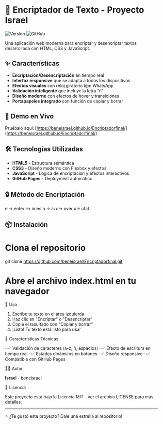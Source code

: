 
# 🔐 Encriptador de Texto - Proyecto Israel

![Version](https://img.shields.io/badge/version-1.0.0-blue.svg)
![GitHub](https://img.shields.io/badge/license-MIT-green.svg)

Una aplicación web moderna para encriptar y desencriptar textos desarrollada con HTML, CSS y JavaScript.

## ✨ Características

- **Encriptación/Desencriptación** en tiempo real
- **Interfaz responsive** que se adapta a todos los dispositivos
- **Efectos visuales** con reloj giratorio tipo WhatsApp
- **Validación inteligente** que incluye la letra "ñ"
- **Diseño moderno** con efectos de hover y transiciones
- **Portapapeles integrado** con función de copiar y borrar

## 🚀 Demo en Vivo

Pruébalo aquí: [https://beneisrael.github.io/Encriptadorfinal/](https://beneisrael.github.io/Encriptadorfinal/)

## 🛠 Tecnologías Utilizadas

- **HTML5** - Estructura semántica
- **CSS3** - Diseño moderno con Flexbox y efectos
- **JavaScript** - Lógica de encriptación y efectos interactivos
- **GitHub Pages** - Deployment automático

## 🔒 Método de Encriptación

e → enter
i→ imes
a → ai
o→ over
u→ ufat



## 📦 Instalación

# Clona el repositorio
git clone https://github.com/beneisrael/Encriptadorfinal.git

# Abre el archivo index.html en tu navegador


🎯 Uso

1. Escribe tu texto en el área izquierda
2. Haz clic en "Encriptar" o "Desencriptar"
3. Copia el resultado con "Copiar y borrar"
4. ¡Listo! Tu texto está listo para usar

🌟 Características Técnicas

· ✅ Validación de caracteres (a-z, ñ, espacios)
· ✅ Efecto de escritura en tiempo real
· ✅ Estados dinámicos en botones
· ✅ Diseño responsive
· ✅ Compatible con GitHub Pages

👨‍💻 Autor

**Israel** - [beneisrael](https://github.com/beneisrael)

📄 Licencia

Este proyecto está bajo la Licencia MIT - ver el archivo LICENSE para más detalles.

---

⭐ ¿Te gustó este proyecto? Dale una estrella al repositorio!



